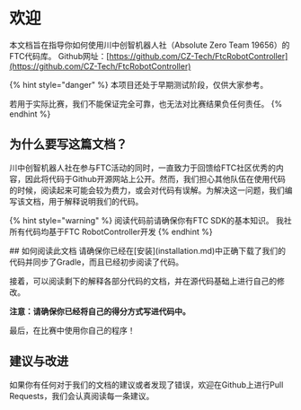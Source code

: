 # 欢迎

本文档旨在指导你如何使用川中创智机器人社（Absolute Zero Team 19656）的FTC代码库。 Github网址：[https://github.com/CZ-Tech/FtcRobotController](https://github.com/CZ-Tech/FtcRobotController)

{% hint style="danger" %}
本项目还处于早期测试阶段，仅供大家参考。

若用于实际比赛，我们不能保证完全可靠，也无法对比赛结果负任何责任。
{% endhint %}

## 为什么要写这篇文档？

川中创智机器人社在参与FTC活动的同时，一直致力于回馈给FTC社区优秀的内容，因此将代码于Github开源网站上公开。然而，我们担心其他队伍在使用代码的时候，阅读起来可能会较为费力，或会对代码有误解。为解决这一问题，我们编写该文档，用于解释说明我们的代码。

{% hint style="warning" %}
阅读代码前请确保你有FTC SDK的基本知识。 我社所有代码均基于FTC RobotController开发
{% endhint %}

\## 如何阅读此文档 请确保你已经在\[安装]\(installation.md)中正确下载了我们的代码并同步了Gradle，而且已经初步阅读了代码。

接着，可以阅读剩下的解释各部分代码的文档，并在源代码基础上进行自己的修改。

**注意：请确保你已经将自己的得分方式写进代码中。**

最后，在比赛中使用你自己的程序！

## 建议与改进

如果你有任何对于我们的文档的建议或者发现了错误，欢迎在Github上进行Pull Requests，我们会认真阅读每一条建议。
